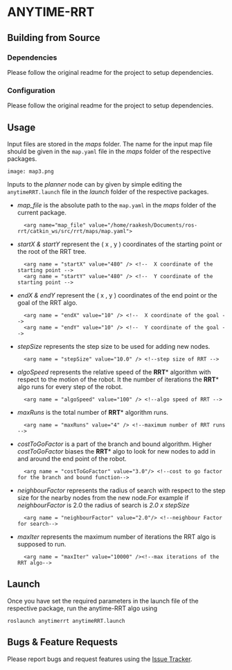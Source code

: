 # ANYTIME-RRT

## Building from Source

### Dependencies

Please follow the original readme for the project to setup dependencies.

### Configuration

Please follow the original readme for the project to setup dependencies.

## Usage

Input files are stored in the *maps* folder. The name for the input map file should be given in the  `map.yaml` file in the *maps* folder of the respective packages.

	image: map3.png

Inputs to the *planner*  node can by given by simple editing the  `anytimeRRT.launch` file in the *launch* folder of the respective packages.

* *map_file* is the absolute path to the  `map.yaml` in the *maps* folder of the current package.

		<arg name="map_file" value="/home/raakesh/Documents/ros-rrt/catkin_ws/src/rrt/maps/map.yaml">

* *startX & startY*  represent the ( x , y ) coordinates of the starting point or the root of the RRT tree.

		<arg name = "startX" value="480" /> <!--  X coordinate of the starting point -->
		<arg name = "startY" value="480" /> <!--  Y coordinate of the starting point -->

* *endX & endY*  represent the ( x , y ) coordinates of the end point or the goal of the RRT algo.

		<arg name = "endX" value="10" /> <!--  X coordinate of the goal -->
		<arg name = "endY" value="10" /> <!--  Y coordinate of the goal -->

* *stepSize* represents the step size to be used for adding new nodes.

		<arg name = "stepSize" value="10.0" /> <!--step size of RRT -->
* *algoSpeed* represents the relative speed of the **RRT*** algorithm with respect to the motion of the robot. It the number of iterations the **RRT*** algo runs for every step of the robot.

        <arg name = "algoSpeed" value="100" /> <!--algo speed of RRT -->
* *maxRuns* is the total number of **RRT*** algorithm runs. 

        <arg name = "maxRuns" value="4" /> <!--maximum number of RRT runs -->
* *costToGoFactor* is a part of the branch and bound algorithm. Higher *costToGoFactor* biases the **RRT*** algo to look for new nodes to add in and around the end point of the robot.

        <arg name = "costToGoFactor" value="3.0"/> <!--cost to go factor for the branch and bound function-->
* *neighbourFactor* represents the radius of search with respect to the step size for the nearby nodes from the new node.For example if *neighbourFactor* is 2.0 the radius of search is *2.0 x stepSize*

		<arg name = "neighbourFactor" value="2.0"/> <!--neighbour Factor for search-->
* *maxIter* represents the maximum number of iterations the RRT algo is supposed to run.

		<arg name = "maxIter" value="10000" /><!--max iterations of the RRT algo-->
    

## Launch
Once you have set the required parameters in the launch file of the respective package, run the anytime-RRT algo using

	roslaunch anytimerrt anytimeRRT.launch

## Bugs & Feature Requests

Please report bugs and request features using the [Issue Tracker](https://github.com/anybotics/grid_map/issues).

[ROS]: http://www.ros.org
[RViz]: http://wiki.ros.org/rviz
[Eigen]: http://eigen.tuxfamily.org
[OpenCV]: http://opencv.org/
[nav_msgs/OccupancyGrid]: http://docs.ros.org/api/nav_msgs/html/msg/OccupancyGrid.html
